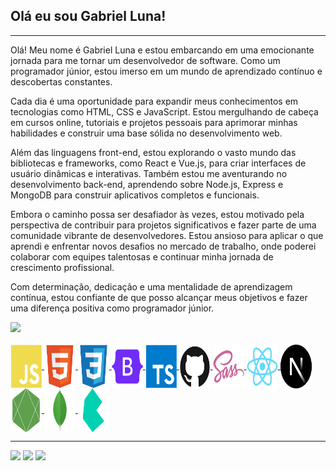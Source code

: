 ## Olá eu sou Gabriel Luna!

---

Olá! Meu nome é Gabriel Luna e estou embarcando em uma emocionante jornada para me tornar um desenvolvedor de software. Como um programador júnior, estou imerso em um mundo de aprendizado contínuo e descobertas constantes.

Cada dia é uma oportunidade para expandir meus conhecimentos em tecnologias como HTML, CSS e JavaScript. Estou mergulhando de cabeça em cursos online, tutoriais e projetos pessoais para aprimorar minhas habilidades e construir uma base sólida no desenvolvimento web.

Além das linguagens front-end, estou explorando o vasto mundo das bibliotecas e frameworks, como React e Vue.js, para criar interfaces de usuário dinâmicas e interativas. Também estou me aventurando no desenvolvimento back-end, aprendendo sobre Node.js, Express e MongoDB para construir aplicativos completos e funcionais.

Embora o caminho possa ser desafiador às vezes, estou motivado pela perspectiva de contribuir para projetos significativos e fazer parte de uma comunidade vibrante de desenvolvedores. Estou ansioso para aplicar o que aprendi e enfrentar novos desafios no mercado de trabalho, onde poderei colaborar com equipes talentosas e continuar minha jornada de crescimento profissional.

Com determinação, dedicação e uma mentalidade de aprendizagem contínua, estou confiante de que posso alcançar meus objetivos e fazer uma diferença positiva como programador júnior.

<div align="left">
  <a href="https://github.com/GabrielLuna1">
  <img height="180em" src="https://github-readme-stats.vercel.app/api/top-langs/?username=GabrielLuna1&layout=compact&langs_count=7&theme=dark"/>
</div>

<div style="display: inline_block"><br>
  <img align="center" alt="GL-Js" height="70" width="50" src="https://raw.githubusercontent.com/devicons/devicon/master/icons/javascript/javascript-plain.svg">
  <img align="center" alt="GL-HTML" height="70" width="50" src="https://raw.githubusercontent.com/devicons/devicon/master/icons/html5/html5-original.svg">
  <img align="center" alt="GL-CSS" height="70" width="50" src="https://raw.githubusercontent.com/devicons/devicon/master/icons/css3/css3-original.svg">
  <img align="center" alt="Bootstrap" height="70" width="50" src="https://raw.githubusercontent.com/devicons/devicon/master/icons/bootstrap/bootstrap-plain.svg">
  <img align="center" alt="TypeScript" height="70" width="50" src="https://raw.githubusercontent.com/devicons/devicon/master/icons/typescript/typescript-plain.svg">
  <img align="center" alt="GitHub" height="70" width="50" src="https://raw.githubusercontent.com/devicons/devicon/master/icons/github/github-original.svg">
  <img align="center" alt="Sass" height="70" width="50" src="https://raw.githubusercontent.com/devicons/devicon/master/icons/sass/sass-original.svg">
  <img align="center" alt="React" height="70" width="50" src="https://raw.githubusercontent.com/devicons/devicon/master/icons/react/react-original.svg">
  <img align="center" alt="Next.js" height="70" width="50" src="https://raw.githubusercontent.com/devicons/devicon/master/icons/nextjs/nextjs-original.svg">
  <img align="center" alt="Node.js" height="70" width="50" src="https://raw.githubusercontent.com/devicons/devicon/master/icons/nodejs/nodejs-plain.svg">
  <img align="center" alt="MongoDB" height="70" width="50" src="https://raw.githubusercontent.com/devicons/devicon/master/icons/mongodb/mongodb-original.svg">
  <img align="center" alt="Bulma" height="70" width="50" src="https://raw.githubusercontent.com/devicons/devicon/master/icons/bulma/bulma-plain.svg">
</div>


 ---
  
 <div> 
   <a href="https://instagram.com/Biel.Luna" target="_blank"><img src="https://img.shields.io/badge/-Instagram-         %23E4405F?style=for-the-badge&logo=instagram&logoColor=white" target="_blank"></a>
  <a href = "mailto:gabriellunajob@gmail.com"><img src="https://img.shields.io/badge/-Gmail-%23333?style=for-the-badge&logo=gmail&logoColor=white" target="_blank"></a>
  <a href="https://www.linkedin.com/in/gabriel-luna-14b00821b/" target="_blank"><img      src="https://img.shields.io/badge/-LinkedIn-%230077B5?style=for-the-badge&logo=linkedin&logoColor=white" target="_blank"></a>
 </div>

  ##
<div> 
  <img src="https://media1.giphy.com/media/v1.Y2lkPTc5MGI3NjExYmxoMzluNnZkNzc0ZHYzYWxqdHhsbG8wZDMxajBhMG1kOWtyYXluYSZlcD12MV9pbnRlcm5hbF9naWZfYnlfaWQmY3Q9Zw/qgQUggAC3Pfv687qPC/giphy.gif" alt="">
</div>
 

  
